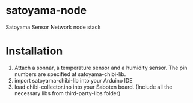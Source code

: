 satoyama-node
=============

Satoyama Sensor Network node stack

# Installation

1. Attach a sonnar, a temperature sensor and a humidity sensor. The pin numbers are specified at satoyama-chibi-lib.
2. import satoyama-chibi-lib into your Arduino IDE
3. load chibi-collector.ino into your Saboten board. (Include all the necessary libs from third-party-libs folder)

